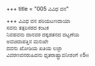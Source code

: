 +++
title = "005 ವಿವಿಧ ವನ"

+++
ವಿವಿಧ ವನ ಪರಿಯಟಣದಾಯಾ  
ಸವನು ತತ್ಪರಿಸರದ ಕಂಟಕ  
ನಿವಹವನು ದಾನವರ ದಕ್ಕಡತನದ ದಟ್ಟಣೆಯ   
ಅವಚಿದಾಪತ್ತಿನ ಮನಃಖೇ  
ದವನು ಖೋಡಿಯ ಖತಿಯ ಲಜ್ಜಾ  
ವಿವರಣವನರುಹಿದನು ಧೃತರಾಷ್ಟ್ರಾವನೀಶಂಗೆ      ॥5॥